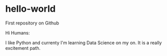# hello-world
First repository on Github

Hi Humans:

I like Python and currenty I'm learning Data Science on my on. It is a really excitement path.
